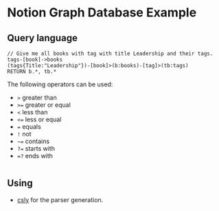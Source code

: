 # Notion Graph Database Example

## Query language

```
// Give me all books with tag with title Leadership and their tags.
tags-[book]->books
(tags{Title:"Leadership"})-[book]>(b:books)-[tag]>(tb:tags)
RETURN b.*, tb.*
```

The following operators can be used:

* `>` greater than
* `>=` greater or equal
* `<` less than
* `<=` less or equal
* `=` equals
* `!` not
* `~=` contains
* `?=` starts with
* `=?` ends with

```json

```

## Using

* [csly](https://github.com/b3b00/csly) for the parser generation.